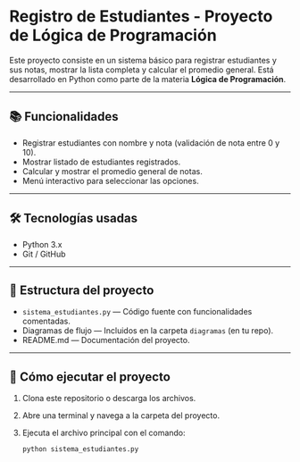 # Registro de Estudiantes - Proyecto de Lógica de Programación

Este proyecto consiste en un sistema básico para registrar estudiantes y sus notas, mostrar la lista completa y calcular el promedio general. Está desarrollado en Python como parte de la materia **Lógica de Programación**.

---

## 📚 Funcionalidades

- Registrar estudiantes con nombre y nota (validación de nota entre 0 y 10).
- Mostrar listado de estudiantes registrados.
- Calcular y mostrar el promedio general de notas.
- Menú interactivo para seleccionar las opciones.

---

## 🛠 Tecnologías usadas

- Python 3.x
- Git / GitHub

---

## 📂 Estructura del proyecto

- `sistema_estudiantes.py` — Código fuente con funcionalidades comentadas.
- Diagramas de flujo — Incluidos en la carpeta `diagramas` (en tu repo).
- README.md — Documentación del proyecto.

---

## 🚀 Cómo ejecutar el proyecto

1. Clona este repositorio o descarga los archivos.
2. Abre una terminal y navega a la carpeta del proyecto.
3. Ejecuta el archivo principal con el comando:

   ```bash
   python sistema_estudiantes.py
